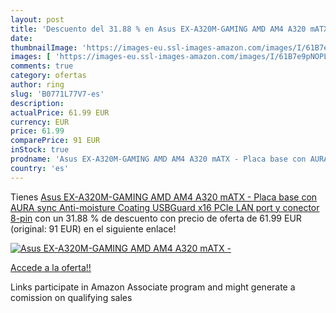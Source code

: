 ```yaml
---
layout: post
title: 'Descuento del 31.88 % en Asus EX-A320M-GAMING AMD AM4 A320 mATX -'
date: 
thumbnailImage: 'https://images-eu.ssl-images-amazon.com/images/I/61B7e9pNOPL._SL200_.jpg'
images: [ 'https://images-eu.ssl-images-amazon.com/images/I/61B7e9pNOPL._SL200_.jpg' ]
comments: true
category: ofertas
author: ring
slug: 'B0771L77V7-es'
description:
actualPrice: 61.99 EUR
currency: EUR
price: 61.99
comparePrice: 91 EUR
inStock: true
prodname: 'Asus EX-A320M-GAMING AMD AM4 A320 mATX - Placa base con AURA sync  Anti-moisture Coating  USBGuard  x16 PCIe  LAN port  y conector 8-pin'
country: 'es'
---
```


Tienes [Asus EX-A320M-GAMING AMD AM4 A320 mATX - Placa base con AURA sync  Anti-moisture Coating  USBGuard  x16 PCIe  LAN port  y conector 8-pin](https://www.amazon.es/dp/B0771L77V7/?tag=tolees-21) con un 31.88 % de descuento con precio de oferta de 61.99 EUR (original: 91 EUR) en el siguiente enlace!

[![Asus EX-A320M-GAMING AMD AM4 A320 mATX -](https://images-eu.ssl-images-amazon.com/images/I/61B7e9pNOPL._SL200_.jpg)](https://www.amazon.es/dp/B0771L77V7/?tag=tolees-21)

[Accede a la oferta!!](https://www.amazon.es/dp/B0771L77V7/?tag=tolees-21)

Links participate in Amazon Associate program and might generate a comission on qualifying sales


